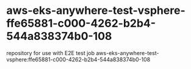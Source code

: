 # aws-eks-anywhere-test-vsphere-ffe65881-c000-4262-b2b4-544a838374b0-108
repository for use with E2E test job aws-eks-anywhere-test-vsphere:ffe65881-c000-4262-b2b4-544a838374b0-108
